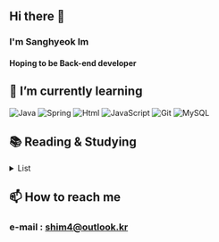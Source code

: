 ## Hi there 👋

### I'm Sanghyeok Im
#### Hoping to be Back-end developer

## 🌱 I’m currently learning
<div>
<img alt="Java" src="https://img.shields.io/badge/JAVA-007396?style=for-the-badge&logo=java&logoColor=white"/> 
<img alt="Spring" src="https://img.shields.io/badge/Springboot-6DB33F?style=for-the-badge&logo=Springboot&logoColor=white">
<img alt="Html" src="https://img.shields.io/badge/Html5-E34F26?style=for-the-badge&logo=html5&logoColor=white">
<img alt="JavaScript" src="https://img.shields.io/badge/JavaScript-F7DF1E?style=for-the-badge&logo=JavaScript&logoColor=white">
  <img alt="Git" src="https://img.shields.io/badge/git-F05032?style=for-the-badge&logo=Git&logoColor=white">
<img alt="MySQL" src="https://img.shields.io/badge/MySQL-4479A1?style=for-the-badge&logo=MySQL&logoColor=white">
  
</div>

## 📚 Reading & Studying
<details><summary>List</summary>
  <a href="https://www.aladin.co.kr/shop/wproduct.aspx?ItemId=28301535" target="_blank">최범균, 『객체지향과 디자인 패턴』,인투북스 </a></br>
  <a href="http://aladin.kr/p/RWMan">Gene, 『그림으로 배우는 네트워크 원리』,영진닷컴</a> </br>
  <a href="http://aladin.kr/p/TedbB">김인우, 『스프링 부트 시작하기』, 프로그래밍 인사이트</a> - <a href="https://github.com/sb33333/springboard"> <실습> </a> </br>
  <a href="http://aladin.kr/p/FGV4y">송형주, 고현준, 『인사이드 자바스크립트』, 한빛미디어</a><br/>
  <br/>
  inflearn - <a href="https://inf.run/fogP">자바스크립트+jQuery 기초부터 실무까지: 기초 Part.1</a>
</details>



## 📫 How to reach me
### e-mail : shim4@outlook.kr

<!--
**sb33333/sb33333** is a ✨ _special_ ✨ repository because its `README.md` (this file) appears on your GitHub profile.

Here are some ideas to get you started:

- 🔭 I’m currently working on ...
- 👯 I’m looking to collaborate on ...
- 🤔 I’m looking for help with ...
- 💬 Ask me about ...

- 😄 Pronouns: ...
- ⚡ Fun fact: ...

https://soenglish.me/introduce-yourself/

작성 도움자료
https://byul91oh.tistory.com/214
https://for-it-study.tistory.com/66
https://simpleicons.org/
-->
